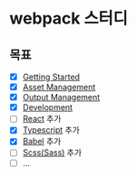 # webpack 스터디

## 목표

- [X] [Getting Started](https://webpack.js.org/guides/getting-started/)
- [X] [Asset Management](https://webpack.js.org/guides/asset-management/)
- [X] [Output Management](https://webpack.js.org/guides/output-management/)
- [X] [Development](https://webpack.js.org/guides/development/)
- [ ] [React](https://reactjs.org/) 추가
- [X] [Typescript](https://www.typescriptlang.org/) 추가
- [X] [Babel](https://babeljs.io/) 추가
- [ ] [Scss(Sass)](https://sass-lang.com/) 추가
- [ ] ...
